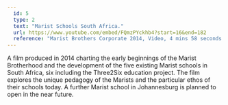 ```yaml
---
  id: 5
  type: 2
  text: "Marist Schools South Africa."
  url: https://www.youtube.com/embed/FQmzPYckhb4?start=16&end=182
  reference: "Marist Brothers Corporate 2014, Video, 4 mins 58 seconds Marist Schools in South Africa"
---
```

A film produced in 2014 charting the early beginnings of the Marist Brotherhood and the development of the five existing Marist schools in South Africa, six including the Three2Six education project. The film explores the unique pedagogy of the Marists and the particular ethos of their schools today. A further Marist school in Johannesburg is planned to open in the near future.
        